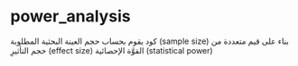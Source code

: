 # power_analysis

كود يقوم بحساب حجم العينة البحثية المطلوبة (sample size) بناء على قيم متعددة من حجم التأثيرِ (effect size)  القوَّة الإحصائية (statistical power)
